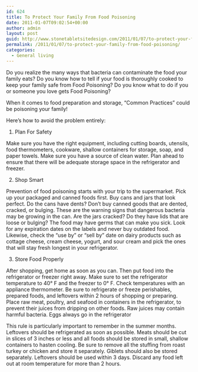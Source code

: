 ```yaml
---
id: 624
title: To Protect Your Family From Food Poisoning
date: 2011-01-07T09:02:54+00:00
author: admin
layout: post
guid: http://www.stonetabletsitedesign.com/2011/01/07/to-protect-your-family-from-food-poisoning/
permalink: /2011/01/07/to-protect-your-family-from-food-poisoning/
categories:
  - General living
---
```

Do you realize the many ways that bacteria can contaminate the food your family eats? Do you know how to tell if your food is thoroughly cooked to keep your family safe from Food Poisoning? Do you know what to do if you or someone you love gets Food Poisoning?
  
When it comes to food preparation and storage, &#8220;Common Practices&#8221; could be poisoning your family!
  
Here&#8217;s how to avoid the problem entirely: 

1. Plan For Safety
  
Make sure you have the right equipment, including cutting boards, utensils, food thermometers, cookware, shallow containers for storage, soap, and paper towels. Make sure you have a source of clean water. Plan ahead to ensure that there will be adequate storage space in the refrigerator and freezer. 

2. Shop Smart
  
Prevention of food poisoning starts with your trip to the supermarket. Pick up your packaged and canned foods first. Buy cans and jars that look perfect. Do the cans have dents? Don&#8217;t buy canned goods that are dented, cracked, or bulging. These are the warning signs that dangerous bacteria may be growing in the can. Are the jars cracked? Do they have lids that are loose or bulging? The food may have germs that can make you sick. Look for any expiration dates on the labels and never buy outdated food. Likewise, check the &#8220;use by&#8221; or &#8220;sell by&#8221; date on dairy products such as cottage cheese, cream cheese, yogurt, and sour cream and pick the ones that will stay fresh longest in your refrigerator. 

3. Store Food Properly
  
After shopping, get home as soon as you can. Then put food into the refrigerator or freezer right away. Make sure to set the refrigerator temperature to 40° F and the freezer to 0° F. Check temperatures with an appliance thermometer. Be sure to refrigerate or freeze perishables, prepared foods, and leftovers within 2 hours of shopping or preparing. Place raw meat, poultry, and seafood in containers in the refrigerator, to prevent their juices from dripping on other foods. Raw juices may contain harmful bacteria. Eggs always go in the refrigerator

This rule is particularly important to remember in the summer months. Leftovers should be refrigerated as soon as possible. Meats should be cut in slices of 3 inches or less and all foods should be stored in small, shallow containers to hasten cooling. Be sure to remove all the stuffing from roast turkey or chicken and store it separately. Giblets should also be stored separately. Leftovers should be used within 3 days. Discard any food left out at room temperature for more than 2 hours.